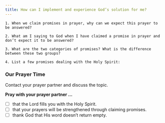 ```yaml
---
title: How can I implement and experience God’s solution for me?
---
```


`1. When we claim promises in prayer, why can we expect this prayer to be answered?`

`2. What am I saying to God when I have claimed a promise in prayer and don’t expect it to be answered?`

`3. What are the two categories of promises? What is the difference between these two groups?`

`4. List a few promises dealing with the Holy Spirit:`

### Our Prayer Time

Contact your prayer partner and discuss the topic.

**Pray with your prayer partner ...**

- [ ] that the Lord fills you with the Holy Spirit.
- [ ] that your prayers will be strengthened through claiming promises.
- [ ] thank God that His word doesn’t return empty.